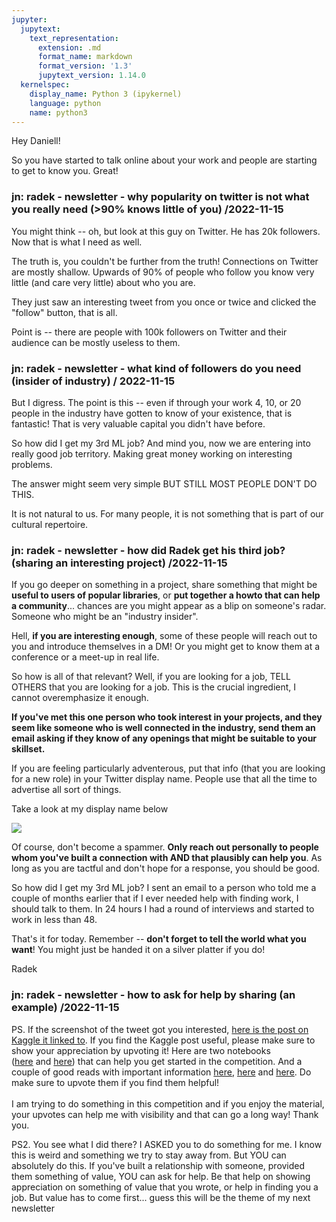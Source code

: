 ```yaml
---
jupyter:
  jupytext:
    text_representation:
      extension: .md
      format_name: markdown
      format_version: '1.3'
      jupytext_version: 1.14.0
  kernelspec:
    display_name: Python 3 (ipykernel)
    language: python
    name: python3
---
```



Hey Daniell!

So you have started to talk online about your work and people are starting to get to know you. Great!

### jn: radek - newsletter - why popularity on twitter is not what you really need (>90% knows little of you) /2022-11-15

You might think -- oh, but look at this guy on Twitter. He has 20k followers. Now that is what I need as well.

The truth is, you couldn't be further from the truth! Connections on Twitter are mostly shallow. Upwards of 90% of people who follow you know very little (and care very little) about who you are.

They just saw an interesting tweet from you once or twice and clicked the "follow" button, that is all.

Point is -- there are people with 100k followers on Twitter and their audience can be mostly useless to them.

### jn: radek - newsletter - what kind of followers do you need (insider of industry) / 2022-11-15

But I digress. The point is this -- even if through your work 4, 10, or 20 people in the industry have gotten to know of your existence, that is fantastic! That is very valuable capital you didn't have before.

So how did I get my 3rd ML job? And mind you, now we are entering into really good job territory. Making great money working on interesting problems.

The answer might seem very simple BUT STILL MOST PEOPLE DON'T DO THIS.

It is not natural to us. For many people, it is not something that is part of our cultural repertoire.

### jn: radek - newsletter - how did Radek get his third job? (sharing an interesting project) /2022-11-15

If you go deeper on something in a project, share something that might be **useful to users of popular libraries**, or **put together a howto that can help a community**... chances are you might appear as a blip on someone's radar. Someone who might be an "industry insider".

Hell, **if you are interesting enough**, some of these people will reach out to you and introduce themselves in a DM! Or you might get to know them at a conference or a meet-up in real life.

So how is all of that relevant? Well, if you are looking for a job, TELL OTHERS that you are looking for a job. This is the crucial ingredient, I cannot overemphasize it enough.

**If you've met this one person who took interest in your projects, and they seem like someone who is well connected in the industry, send them an email asking if they know of any openings that might be suitable to your skillset.**

If you are feeling particularly adventerous, put that info (that you are looking for a new role) in your Twitter display name. People use that all the time to advertise all sort of things.

Take a look at my display name below

![](https://ci5.googleusercontent.com/proxy/tX5EiMWdO39SnasyMxkP2-jD7su6OeRqSoILr4MAhOnpraw734ONUiZjZbBfZPR4vZflNg5V1qZTHL-Nj3gPTBgWIoDRMxq8TKr9WR_mX--kUjhfRtI8egLhZu81wVxECEGq7yU=s0-d-e1-ft#https://embed.filekitcdn.com/e/vqJXLQ1vFpKp3GgnCApJnE/vfo8rpcTaJLDokt7skVz4C/email)

Of course, don't become a spammer. **Only reach out personally to people whom you've built a connection with AND that plausibly can help you**. As long as you are tactful and don't hope for a response, you should be good.

So how did I get my 3rd ML job? I sent an email to a person who told me a couple of months earlier that if I ever needed help with finding work, I should talk to them. In 24 hours I had a round of interviews and started to work in less than 48.

That's it for today. Remember -- **don't forget to tell the world what you want**! You might just be handed it on a silver platter if you do!

Radek

### jn: radek - newsletter - how to ask for help by sharing (an example) /2022-11-15

PS. If the screenshot of the tweet got you interested, [here is the post on Kaggle it linked to](https://click.convertkit-mail2.com/d0uo2x88ont0h4w08k7fm/qvh8h7h8koppk0cl/aHR0cHM6Ly93d3cua2FnZ2xlLmNvbS9jb21wZXRpdGlvbnMvb3R0by1yZWNvbW1lbmRlci1zeXN0ZW0vZGlzY3Vzc2lvbi8zNjQyMTA=). If you find the Kaggle post useful, please make sure to show your appreciation by upvoting it! Here are two notebooks ([here](https://click.convertkit-mail2.com/d0uo2x88ont0h4w08k7fm/3ohphkhqp4ggp7ar/aHR0cHM6Ly93d3cua2FnZ2xlLmNvbS9jb2RlL3JhZGVrMS9jby12aXNpdGF0aW9uLW1hdHJpeC1zaW1wbGlmaWVkLWltcHJ2ZC1sb2dpYw==) and [here](https://click.convertkit-mail2.com/d0uo2x88ont0h4w08k7fm/wnh2hghr0x660gc7/aHR0cHM6Ly93d3cua2FnZ2xlLmNvbS9jb2RlL3JhZGVrMS9ob3d0by1mdWxsLWRhdGFzZXQtYXMtcGFycXVldC1jc3YtZmlsZXM=)) that can help you get started in the competition. And a couple of good reads with important information [here](https://click.convertkit-mail2.com/d0uo2x88ont0h4w08k7fm/vqh3hrhnwerrw0ag/aHR0cHM6Ly93d3cua2FnZ2xlLmNvbS9jb21wZXRpdGlvbnMvb3R0by1yZWNvbW1lbmRlci1zeXN0ZW0vZGlzY3Vzc2lvbi8zNjUxNTM=), [here](https://click.convertkit-mail2.com/d0uo2x88ont0h4w08k7fm/vqh3hrhnwerrw0ag/aHR0cHM6Ly93d3cua2FnZ2xlLmNvbS9jb21wZXRpdGlvbnMvb3R0by1yZWNvbW1lbmRlci1zeXN0ZW0vZGlzY3Vzc2lvbi8zNjUxNTM=) and [here](https://click.convertkit-mail2.com/d0uo2x88ont0h4w08k7fm/e0hph7hkrqoor8u8/aHR0cHM6Ly93d3cua2FnZ2xlLmNvbS9jb21wZXRpdGlvbnMvb3R0by1yZWNvbW1lbmRlci1zeXN0ZW0vZGlzY3Vzc2lvbi8zNjQ3MjI=). Do make sure to upvote them if you find them helpful!  
​  
I am trying to do something in this competition and if you enjoy the material, your upvotes can help me with visibility and that can go a long way! Thank you.

PS2. You see what I did there? I ASKED you to do something for me. I know this is weird and something we try to stay away from. But YOU can absolutely do this. If you've built a relationship with someone, provided them something of value, YOU can ask for help. Be that help on showing appreciation on something of value that you wrote, or help in finding you a job. But value has to come first... guess this will be the theme of my next newsletter
